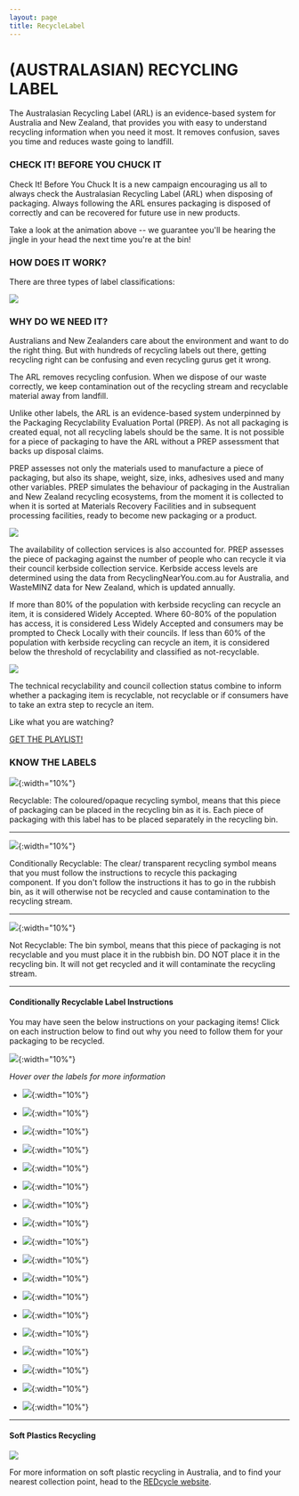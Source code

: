 ```yaml
---
layout: page
title: RecycleLabel
---
```


(AUSTRALASIAN) RECYCLING LABEL
============================

The Australasian Recycling Label (ARL) is an evidence-based system for Australia and New Zealand, that provides you with easy to understand recycling information when you need it most. It removes confusion, saves you time and reduces waste going to landfill.

### CHECK IT! BEFORE YOU CHUCK IT

Check It! Before You Chuck It is a new campaign encouraging us all to always check the Australasian Recycling Label (ARL) when disposing of packaging. Always following the ARL ensures packaging is disposed of correctly and can be recovered for future use in new products.

Take a look at the animation above -- we guarantee you'll be hearing the jingle in your head the next time you're at the bin!

### HOW DOES IT WORK?

There are three types of label classifications:

![](https://recyclingnearyou.com.au/images/masters/image-10272-arl-description.png)

### WHY DO WE NEED IT?

Australians and New Zealanders care about the environment and want to do the right thing. But with hundreds of recycling labels out there, getting recycling right can be confusing and even recycling gurus get it wrong.

The ARL removes recycling confusion. When we dispose of our waste correctly, we keep contamination out of the recycling stream and recyclable material away from landfill.

Unlike other labels, the ARL is an evidence-based system underpinned by the Packaging Recyclability Evaluation Portal (PREP). As not all packaging is created equal, not all recycling labels should be the same. It is not possible for a piece of packaging to have the ARL without a PREP assessment that backs up disposal claims.

PREP assesses not only the materials used to manufacture a piece of packaging, but also its shape, weight, size, inks, adhesives used and many other variables. PREP simulates the behaviour of packaging in the Australian and New Zealand recycling ecosystems, from the moment it is collected to when it is sorted at Materials Recovery Facilities and in subsequent processing facilities, ready to become new packaging or a product.

![](https://recyclingnearyou.com.au/images/masters/image-10724-technical-recyclability-explainer.png)

The availability of collection services is also accounted for. PREP assesses the piece of packaging against the number of people who can recycle it via their council kerbside collection service. Kerbside access levels are determined using the data from RecyclingNearYou.com.au for Australia, and WasteMINZ data for New Zealand, which is updated annually.

If more than 80% of the population with kerbside recycling can recycle an item, it is considered Widely Accepted. Where 60-80% of the population has access, it is considered Less Widely Accepted and consumers may be prompted to Check Locally with their councils. If less than 60% of the population with kerbside recycling can recycle an item, it is considered below the threshold of recyclability and classified as not-recyclable. 

![](https://recyclingnearyou.com.au/images/masters/image-11767-arl-assessment.png)

The technical recyclability and council collection status combine to inform whether a packaging item is recyclable, not recyclable or if consumers have to take an extra step to recycle an item. 

Like what you are watching?

[GET THE PLAYLIST!](https://www.youtube.com/watch?v=oYVfA8mGJYg&list=PLtKAPP_wtQxJqb5DLe8T_OAOaNSE3-g1k)

### KNOW THE LABELS

![](https://recyclingnearyou.com.au/images/masters/image-10273-arl-box.jpg){:width="10%"}  

Recyclable: The coloured/opaque recycling symbol, means that this piece of packaging can be placed in the recycling bin as it is. Each piece of packaging with this label has to be placed separately in the recycling bin.

* * * * *

![](https://recyclingnearyou.com.au/images/masters/image-10274-arl-tray.jpg){:width="10%"}  

Conditionally Recyclable: The clear/ transparent recycling symbol means that you must follow the instructions to recycle this packaging component. If you don't follow the instructions it has to go in the rubbish bin, as it will otherwise not be recycled and cause contamination to the recycling stream.

* * * * *

![](https://recyclingnearyou.com.au/images/masters/image-10276-arl-wrap.jpg){:width="10%"}  

Not Recyclable: The bin symbol, means that this piece of packaging is not recyclable and you must place it in the rubbish bin. DO NOT place it in the recycling bin. It will not get recycled and it will contaminate the recycling stream.

* * * * *

#### Conditionally Recyclable Label Instructions

You may have seen the below instructions on your packaging items! Click on each instruction below to find out why you need to follow them for your packaging to be recycled.

![](https://recyclingnearyou.com.au/images/masters/image-10277-arl-conditional.jpg){:width="10%"}   

*Hover over the labels for more information*

-   ![](https://recyclingnearyou.com.au/images/arl/return-to-store.jpg){:width="10%"}  

-   ![](https://recyclingnearyou.com.au/images/arl/rinse-return.jpg){:width="10%"}  

-   ![](https://recyclingnearyou.com.au/images/arl/remove-clip-return.png){:width="10%"}  

-   ![](https://recyclingnearyou.com.au/images/arl/store-drop-off.jpg){:width="10%"}   

-   ![](https://recyclingnearyou.com.au/images/arl/rinse-store-drop-off.jpg){:width="10%"}   

-   ![](https://recyclingnearyou.com.au/images/arl/remove-clip-dropoff.png){:width="10%"}  

-   ![](https://recyclingnearyou.com.au/images/arl/scrunch-ball.jpg){:width="10%"}  

-   ![](https://recyclingnearyou.com.au/images/arl/make-ball.jpg){:width="10%"}  

-   ![](https://recyclingnearyou.com.au/images/arl/fold.jpg){:width="10%"}  

-   ![](https://recyclingnearyou.com.au/images/arl/crush-replace.jpg){:width="10%"}  

-   ![](https://recyclingnearyou.com.au/images/arl/leave-attached.jpg){:width="10%"}  

-   ![](https://recyclingnearyou.com.au/images/arl/remove-handles.jpg){:width="10%"}  

-   ![](https://recyclingnearyou.com.au/images/arl/check-locally.jpg){:width="10%"}  

-   ![](https://recyclingnearyou.com.au/images/arl/empty-to-recycle.png){:width="10%"}  

-   ![](https://recyclingnearyou.com.au/images/arl/flatten.jpg){:width="10%"}  

-   ![](https://recyclingnearyou.com.au/images/arl/separate.jpg){:width="10%"}  

-   ![](https://recyclingnearyou.com.au/images/arl/place-in-envelope.jpg){:width="10%"}  

-   ![](https://recyclingnearyou.com.au/images/arl/transfer-station.jpg){:width="10%"}  

* * * * *

#### Soft Plastics Recycling

[![](https://recyclingnearyou.com.au/images/masters/image-19036-redcycle-logo-indiv.jpg)](https://www.redcycle.net.au/where-to-redcycle/)

For more information on soft plastic recycling in Australia, and to find your nearest collection point, head to the [REDcycle website](https://www.redcycle.net.au/where-to-redcycle/).